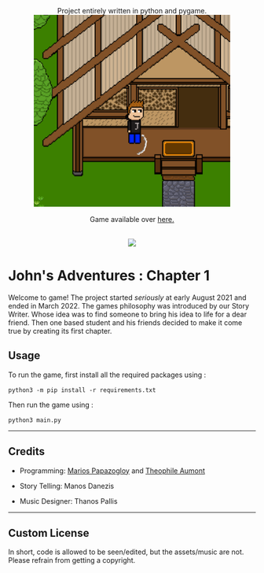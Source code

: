 <div align="center">
Project entirely written in python and pygame. <br>
<img src="./data/doc/header_image.png" width=400 height=390>
<p>Game available over <a href="https://ibox-studios.itch.io/johns-adventure-chapter-1">here.</a></p>
<br/>
<img src="https://img.shields.io/github/repo-size/mariospapaz/JohnsAdventure">

</div>

# John's Adventures : Chapter 1


Welcome to game! The project started *seriously* at early August 2021 and ended in March 2022. 
The games philosophy was introduced by our Story Writer. Whose idea was to find someone to bring his idea to life for a dear friend.
Then one based student and his friends decided to make it come true by creating its first chapter.


## Usage
To run the game, first install all the required packages using :
```shell
python3 -m pip install -r requirements.txt
```
Then run the game using :
```shell
python3 main.py
```

---
## Credits

- Programming: [Marios Papazogloy](https://github.com/mariospapaz) and [Theophile Aumont](https://github.com/fkS124)
 
- Story Telling: Manos Danezis

- Music Designer: Thanos Pallis
 
---
## Custom License
In short, code is allowed to be seen/edited, but the assets/music are not. <br> 
Please refrain from getting a copyright.  
